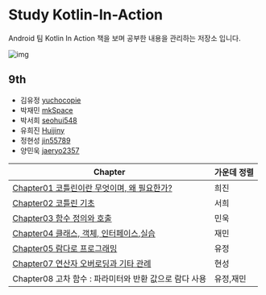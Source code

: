# Study Kotlin-In-Action

Android 팀 Kotlin In Action 책을 보며 공부한 내용을 관리하는 저장소 입니다.



![img](https://image.yes24.com/goods/55148593/300x0)

## 

## 9th 

- 김유정 [yuchocopie](https://github.com/yuchocopie)
- 박재민 [mkSpace](https://github.com/mkSpace)
- 박서희 [seohui548](https://github.com/seohui548)
- 유희진 [Huijiny](https://github.com/Huijiny)
- 정현성 [jin55789](https://github.com/jin55789)
- 양민욱 [jaeryo2357](https://github.com/jaeryo2357)



| Chapter                                                | 가운데 정렬 |
| ------------------------------------------------------ | ----------- |
| [Chapter01 코틀린이란 무엇이며, 왜 필요한가?](https://github.com/mash-up-kr/Android---Kotlin-In-Action/blob/dev/%ED%9D%AC%EC%A7%84/%E1%84%8F%E1%85%A9%E1%84%90%E1%85%B3%E1%86%AF%E1%84%85%E1%85%B5%E1%86%AB%E1%84%89%E1%85%B3%E1%84%90%E1%85%A5%E1%84%83%E1%85%B501.key)            | 희진        |
| [Chapter02 코틀린 기초](https://github.com/mkSpace/kotlin-practice4)                                  | 서희        |
| [Chapter03 함수 정의와 호출](https://github.com/mash-up-kr/Android---Kotlin-In-Action/blob/dev/%EB%AF%BC%EC%9A%B1/ppt/mashup_kotlin%203%EC%9E%A5.pdf)                             | 민욱        |
| [Chapter04 클래스, 객체, 인터페이스](https://www.notion.so/Chapter4-0c5a0d14a20f4730a11d128ec38d0e4e),[실습](https://github.com/mkSpace/kotlin-practice4)                     | 재민        |
| [Chapter05 람다로 프로그래밍](https://github.com/mash-up-kr/Android---Kotlin-In-Action/tree/dev/yuchocopie/kotlin-practice5)                            | 유정        |
| [Chapter07 연산자 오버로딩과 기타 관례](https://github.com/mash-up-kr/Android---Kotlin-In-Action/blob/dev/%ED%98%84%EC%84%B1/ppt/KotlinInAction_7.key)                  | 현성        |
| Chapter08 고차 함수 : 파라미터와 반환 값으로 람다 사용 | 유정,재민   |















